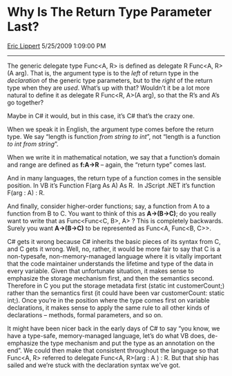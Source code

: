 <div id="page">

# Why Is The Return Type Parameter Last?

[Eric Lippert](https://social.msdn.microsoft.com/profile/Eric%20Lippert) 5/25/2009 1:09:00 PM

-----

<div id="content">

<div class="mine">

The generic delegate type <span class="code">Func\<A, R\></span> is defined as <span class="code">delegate R Func\<A, R\>(A arg)</span>. That is, the argument type is to the *left* of return type in the *declaration* of the generic type parameters, but to the *right* of the return type when they are *used*. What’s up with that? Wouldn’t it be a lot more natural to define it as <span class="code">delegate R Func\<R, A\>(A arg)</span>, so that the R’s and A’s go together?

Maybe in C\# it would, but in this case, it’s C\# that’s the crazy one.

When we speak it in English, the argument type comes before the return type. We say “length is function *from string to int*”, not “length is a function *to int from string*”.

When we write it in mathematical notation, we say that a function’s domain and range are defined as **f:A→R** – again, the “return type” comes last.

And in many languages, the return type of a function comes in the sensible position. In VB it’s <span class="code">Function F(arg As A) As R</span>.  In JScript .NET it’s <span class="code">function F(arg : A) : R</span>.

And finally, consider higher-order functions; say, a function from A to a function from B to C. You want to think of this as **A→(B→C)**; do you really want to write that as <span class="code">Func\<Func\<C, B\>, A\></span> ? This is completely backwards. Surely you want **A→(B→C)** to be represented as <span class="code">Func\<A, Func\<B, C\>\></span>.

C\# gets it wrong because C\# inherits the basic pieces of its syntax from C, and C gets it wrong. Well, no, rather, it would be more fair to say that C is a non-typesafe, non-memory-managed language where it is vitally important that the code maintainer understands the lifetime and type of the data in every variable. Given that unfortunate situation, it makes sense to emphasize the storage mechanism first, and then the semantics second. Therefore in C you put the storage metadata first (<span class="code">static int customerCount;</span>) rather than the semantics first (it could have been <span class="code">var customerCount: static int;</span>). Once you’re in the position where the type comes first on variable declarations, it makes sense to apply the same rule to all other kinds of declarations – methods, formal parameters, and so on.

It might have been nicer back in the early days of C\# to say “you know, we have a type-safe, memory-managed language, let’s do what VB does, de-emphasize the type mechanism and put the type as an annotation on the end”. We could then make that consistent throughout the language so that <span class="code">Func\<A, R\></span> referred to <span class="code">delegate Func\<A, R\>(arg : A ) : R</span>. But that ship has sailed and we’re stuck with the declaration syntax we’ve got.

</div>

</div>

</div>

